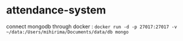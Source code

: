 # attendance-system

connect mongodb through docker : `docker run -d -p 27017:27017 -v ~/data:/Users/mihirima/Documents/data/db mongo`